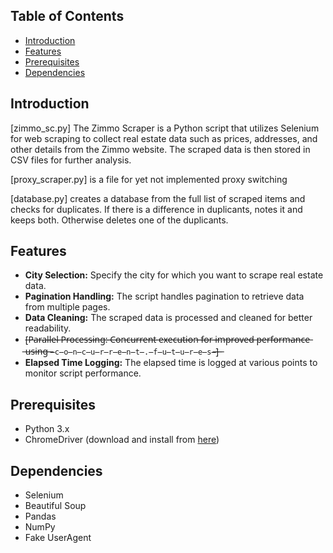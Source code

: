 ## Table of Contents
- [Introduction](#introduction)
- [Features](#features)
- [Prerequisites](#prerequisites)
- [Dependencies](#dependencies)

## Introduction

[zimmo_sc.py] The Zimmo Scraper is a Python script that utilizes Selenium for web scraping to collect real estate data such as prices, addresses, and other details from the Zimmo website. The scraped data is then stored in CSV files for further analysis.

[proxy_scraper.py] is a file for yet not implemented proxy switching

[database.py] creates a database from the full list of scraped items and checks for duplicates. If there is a difference in duplicants, notes it and keeps both. Otherwise deletes one of the duplicants.


## Features

- **City Selection:** Specify the city for which you want to scrape real estate data.
- **Pagination Handling:** The script handles pagination to retrieve data from multiple pages.
- **Data Cleaning:** The scraped data is processed and cleaned for better readability.
- [̶P̶a̶r̶a̶l̶l̶e̶l̶ ̶P̶r̶o̶c̶e̶s̶s̶i̶n̶g̶:̶ ̶C̶o̶n̶c̶u̶r̶r̶e̶n̶t̶ ̶e̶x̶e̶c̶u̶t̶i̶o̶n̶ ̶f̶o̶r̶ ̶i̶m̶p̶r̶o̶v̶e̶d̶ ̶p̶e̶r̶f̶o̶r̶m̶a̶n̶c̶e̶ ̶u̶s̶i̶n̶g̶ ̶`̶c̶o̶n̶c̶u̶r̶r̶e̶n̶t̶.̶f̶u̶t̶u̶r̶e̶s̶`̶]̶ ̶
- **Elapsed Time Logging:** The elapsed time is logged at various points to monitor script performance.

## Prerequisites

- Python 3.x
- ChromeDriver (download and install from [here](https://sites.google.com/chromium.org/driver/))
  
## Dependencies
- Selenium
- Beautiful Soup
- Pandas
- NumPy
- Fake UserAgent
